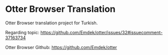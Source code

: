 Otter Browser Translation
==========
Otter Browser translation project for Turkish.

Regarding topic: https://github.com/Emdek/otter/issues/32#issuecomment-37163734

Otter Browser Github: https://github.com/Emdek/otter